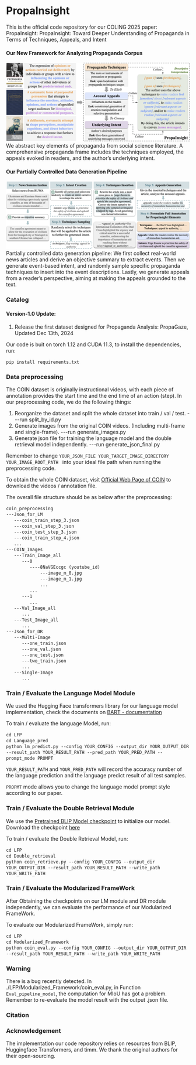 # PropaInsight

This is the official code repository for our COLING 2025 paper: PropaInsight: PropaInsight: Toward Deeper Understanding of Propaganda in Terms of Techniques, Appeals, and Intent

#### Our New Framework for Analyzing Propaganda Corpus
![We abstract key elements of propaganda from social science literature. A comprehensive propaganda frame includes the techniques employed, the appeals evoked in readers, and the author’s underlying intent.](https://github.com/Lumos-Jiateng/PropaInsight/blob/main/images/propainsight.png)
We abstract key elements of propaganda from social science literature. A comprehensive propaganda frame includes the techniques employed, the appeals evoked in readers, and the author’s underlying intent. 

#### Our Partially Controlled Data Generation Pipeline

![Partially controlled data generation pipeline: We first collect real-world news articles and derive an objective summary to extract events. Then we generate event-based intent, and randomly sample specific propaganda techniques to insert into the event descriptions. Lastly, we generate appeals from a reader’s perspective, aiming at making the appeals grounded to the text.](https://github.com/Lumos-Jiateng/PropaInsight/blob/main/images/pipeline.png)
Partially controlled data generation pipeline: We first collect real-world news articles and derive an objective summary to extract events. Then we generate event-based intent, and randomly sample specific propaganda techniques to insert into the event descriptions. Lastly, we generate appeals from a reader’s perspective, aiming at making the appeals grounded to the text.


### Catalog 
#### Version-1.0 Update:
  1. Release the first dataset designed for Propaganda Analysis: PropaGaze, Updated Dec 13th, 2024
 


Our code is buit on torch 1.12 and CUDA 11.3, to install the dependencies, run:
    
    pip install requirements.txt
    
### Data preprocessing
The COIN dataset is originally instructional videos, with each piece of annotation provides the start time and the end time of an action (step). In our preprocessing code, we do the following things:
  1. Reorganize the dataset and split the whole dataset into train / val / test.   ---run split_by_id.py
  2. Generate images from the original COIN videos. (Including multi-frame and single-frame).   ---run generate_images.py 
  3. Generate json file for training the language model and the double retrieval model independently.   ---run generate_json_final.py 

Remember to change ```YOUR_JSON_FILE YOUR_TARGET_IMAGE_DIRECTORY YOUR_IMAGE_ROOT_PATH ``` into your ideal file path when running the preprocessing code.

To obtain the whole COIN dataset, visit [Official Web Page of COIN](https://coin-dataset.github.io/) to download the videos / annotation file.

The overall file structure should be as below after the preprocessing:

    coin_preprocessing
    ---Json_for_LM
       ---coin_train_step_3.json
       ---coin_val_step_3.json
       ---coin_test_step_3.json
       ---coin_train_step_4.json
       ...
    ---COIN_Images
       ---Train_Image_all
          ---0
             ----8NaVGEccgc (youtube_id)
                 ---image_m_0.jpg
                 ---image_m_1.jpg
                 ...
             ...
          ---1
             ...
       ---Val_Image_all
          ...
       ---Test_Image_all
          ...
    ---Json_for_DR
       ---Multi-Image
          ---one_train.json
          ---one_val.json
          ---one_test.json
          ---two_train.json
          ...
       ---Single-Image
          ...

### Train / Evaluate the Language Model Module

We used the Hugging Face transformers library for our language model implementation, check the documents on [BART - documentation](https://huggingface.co/transformers/v4.9.0/model_doc/bart.html)

To train / evaluate the language Model, run:
    
    cd LFP
    cd Language_pred
    python lm_predict.py --config YOUR_CONFIG --output_dir YOUR_OUTPUT_DIR --result_path YOUR_RESULT_PATH --pred_path YOUR_PRED_PATH --prompt_mode PROMPT
    
 ```YOUR_RESULT_PATH``` and ```YOUR_PRED_PATH``` will record the accuracy number of the language prediction and the language predict result of all test samples.
 
 ```PROPMT``` mode allows you to change the language model prompt style according to our paper.
    
### Train / Evaluate the Double Retrieval Module

We use the [Pretrained BLIP Model checkpoint](https://github.com/salesforce/BLIP) to initialize our model. Download the checkpoint [here](https://storage.googleapis.com/sfr-vision-language-research/BLIP/models/model_base_nlvr.pth)

To train / evaluate the Double Retrieval Model, run:
    
    cd LFP
    cd Double_retrieval
    python coin_retrieve.py --config YOUR_CONFIG --output_dir YOUR_OUTPUT_DIR --result_path YOUR_RESULT_PATH --write_path YOUR_WRITE_PATH 
    
### Train / Evaluate the Modularized FrameWork

After Obtaining the checkpoints on our LM module and DR module independently, we can evaluate the performance of our Modularized FrameWork.

To evaluate our Modularized FrameWork, simply run:
    
    cd LFP
    cd Modularized_Framework
    python coin_eval.py --config YOUR_CONFIG --output_dir YOUR_OUTPUT_DIR --result_path YOUR_RESULT_PATH --write_path YOUR_WRITE_PATH 

### Warning
There is a bug recently detected. In ./LFP/Modularized_Framework/coin_eval.py, in Function ```Eval_pipeline_model```, the computation for MIoU has got a problem. Remember to re-evaluate the model result with the output .json file.
### Citation

### Acknowledgement 

The implementation our code repository relies on resources from BLIP, Huggingface Transformers, and timm. We thank the original authors for their open-sourcing.
